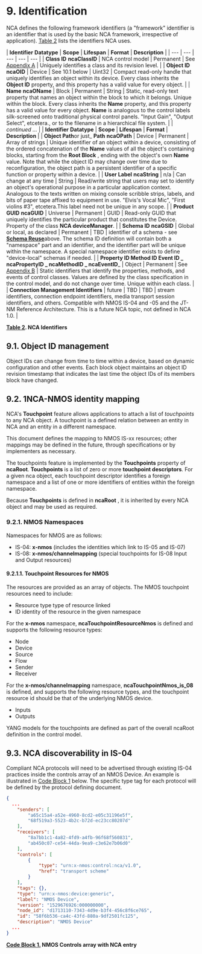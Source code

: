 # 9. Identification

NCA defines the following framework identifiers (a "framework" identifier is an identifier that is used by the basic NCA framework, irrespective of application). [Table 2](#tab_Identifiers) lists the identifiers NCA uses.

| **Identifier**
**Datatype** | **Scope** | **Lifespan** | **Format** | **Description** |
| --- | --- | --- | --- | --- |
| **Class ID**
**ncaClassID** | NCA control model | Permanent | See [Appendix A](#_uhf93cuwhkf6) | Uniquely identifies a class and its revision level. |
| **Object ID** **ncaOID** | Device | See 10.1 below | Uint32 | Compact read-only handle that uniquely identifies an object within its device. Every class inherits the **Object ID** property, and this property has a valid value for every object. |
| **Name**
**ncaOName** | Block | Permanent | String | Static, read-only text property that names an object within the block to which it belongs. Unique within the block. Every class inherits the **Name** property, and this property has a valid value for every object. **Name** is analogous to the control labels silk-screened onto traditional physical control panels. "Input Gain", "Output Select", etcetera., or to the filename in a hierarchical file system. |
| _continued ..._ |
| **Identifier**
**Datatype** | **Scope** | **Lifespan** | **Format** | **Description** |
| **Object Path**or just_
 **Path** **ncaOPath** | Device | Permanent | Array of strings | Unique identifier of an object within a device, consisting of the ordered concatenation of the **Name** values of all the object's containing blocks, starting from the **Root Block** , ending with the object's own **Name** value. Note that while the object ID may change over time due to reconfiguration, the object path is a persistent identifier of a specific function or property within a device. |
| **User Label** **ncaString** | n/a | Can change at any time | String | Read/write string that users may set to identify an object's operational purpose in a particular application context. Analogous to the texts written on mixing console scribble strips, labels, and bits of paper tape affixed to equipment in use. "Elvis's Vocal Mic", "First violins #3", etcetera.This label need not be unique in any scope. |
| **Product GUID** **ncaGUID** | Universe | Permanent | GUID | Read-only GUID that uniquely identifies the particular product that constitutes the Device. Property of the class **NCA deviceManager**. |
| **Schema ID** **ncaGSID** | Global or local, as declared | Permanent | TBD | identifier of a schema - see [**Schema Reuse**](#_kw18irgerdhu)above. The schema ID definition will contain both a "namespace" part and an identifier, and the identifier part will be unique within the namespace. A special namespace identifier exists to define "device-local" schemas if needed. |
| **Property ID
 Method ID
 Event ID **_** ncaPropertyID **_** ncaMethodID **_** ncaEventID**_ | Object | Permanent | See [Appendix B](#_ulwzlogu7a95) | Static identifiers that identify the properties, methods, and events of control classes. Values are defined by the class specification in the control model, and do not change over time. Unique within each class. |
| **Connection Management Identifiers** | future | TBD | TBD | stream identifiers, connection endpoint identifiers, media transport session identifiers, and others. Compatible with NMOS IS-04 and -05 and the JT-NM Reference Architecture. This is a future NCA topic, not defined in NCA 1.0. |

**[Table 2](#table_Identifiers). NCA Identifiers**



## 9.1. Object ID management

Object IDs can change from time to time within a device, based on dynamic configuration and other events. Each block object maintains an object ID revision timestamp that indicates the last time the object IDs of its members block have changed.

## 9.2. 1NCA-NMOS identity mapping

NCA's **Touchpoint** feature allows applications to attach a list of _touchpoints_ to any NCA object. A touchpoint is a defined relation between an entity in NCA and an entity in a different namespace.

This document defines the mapping to NMOS IS-xx resources; other mappings may be defined in the future, through specifications or by implementers as necessary.

The touchpoints feature is implemented by the **Touchpoints** property of **ncaRoot**. **Touchpoints** is a list of zero or more **touchpoint descriptors**. For a given nca object, each touchpoint descriptor identifies a foreign namespace and a list of one or more identifiers of entities within the foreign namespace.

Because **Touchpoints** is defined in **ncaRoot** , it is inherited by every NCA object and may be used as required.

### 9.2.1. NMOS Namespaces

Namespaces for NMOS are as follows:

- IS-04: **x-nmos** (includes the identities which link to IS-05 and IS-07)
- IS-08: **x-nmos/channelmapping** (special touchpoints for IS-08 Input and Output resources)

#### 9.2.1.1. Touchpoint Resources for NMOS

The resources are provided as an array of objects. The NMOS touchpoint resources need to include:

- Resource type type of resource linked
- ID identity of the resource in the given namespace

For the **x-nmos** namespace, **ncaTouchpointResourceNmos** is defined and supports the following resource types:

- Node
- Device
- Source
- Flow
- Sender
- Receiver

For the **x-nmos/channelmapping** namespace, **ncaTouchpointNmos\_is\_08** is defined, and supports the following resource types, and the touchpoint resource id should be that of the underlying NMOS device.

- Inputs
- Outputs

YANG models for the touchpoints are defined as part of the overall ncaRoot definition in the control model.

## 9.3. NCA discoverability in IS-04

Compliant NCA protocols will need to be advertised through existing IS-04 practices inside the controls array of an NMOS Device. An example is illustrated in [Code Block 1](#cod_NMOSControls) below. The specific type tag for each protocol will be defined by the protocol defining document.

```json
{ 
  ...
    "senders": [
        "a65c15a4-a52e-4960-8cd2-e05c31196e5f",
        "68f519a3-5523-4b2c-b72d-ec23cc80207d"
    ],
    "receivers": [
        "8a7bb1c1-4a82-4fd9-a4fb-96f68f560831",
        "ab450c07-ce54-44da-9ea9-c3e62e7b06d0"
    ],
    "controls": [
        {
            "type": "urn:x-nmos:control:nca/v1.0",
            "href": "transport scheme"
        }
    ],
    "tags": {},
    "type": "urn:x-nmos:device:generic",
    "label": "NMOS Device",
    "version": "1529676926:000000000",
    "node_id": "d1713110-7343-4d9e-b3f4-456c8f6ce765",
    "id": "58f6b536-ca4c-43fd-880a-9df2501fc125",
    "description": "NMOS Device"
  ...
}
```

**[Code Block 1.](#codeb_NMOSControls) NMOS Controls array with NCA entry**